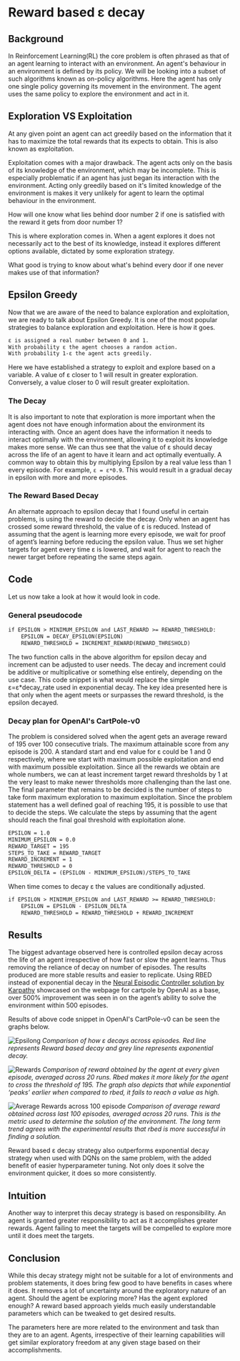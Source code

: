 # Reward based ε decay


## Background

In Reinforcement Learning(RL) the core problem is often phrased as that of an agent learning to interact with an environment.
An agent's behaviour in an environment is defined by its policy. We will be looking into a subset of such algorithms known as on-policy algorithms.
Here the agent has only one single policy governing its movement in the environment. The agent uses the same policy to explore the environment and act in it.



## Exploration VS Exploitation

At any given point an agent can act greedily based on the information that it has to maximize the total rewards that its expects to obtain. This is also known as exploitation.

Exploitation comes with a major drawback. The agent acts only on the basis of its knowledge of the environment, which may be incomplete. This is especially problematic if an agent has just began its interaction with the environment. Acting only greedily based on it's limited knowledge of the environment is makes it very unlikely for agent to learn the optimal behaviour in the environment.

How will one know what lies behind door number 2 if one is satisfied with the reward it gets from door number 1?

This is where exploration comes in. When a agent explores it does not necessarily act to the best of its knowledge, instead it explores different options available, dictated by some exploration strategy.

What good is trying to know about what's behind every door if one never makes use of that information?

## Epsilon Greedy

Now that we are aware of the need to balance exploration and exploitation, we are ready to talk about Epsilon Greedy.
It is one of the most popular strategies to balance exploration and exploitation. Here is how it goes.

```markdown
ε is assigned a real number between 0 and 1.
With probability ε the agent chooses a random action.
With probability 1-ε the agent acts greedily.
```

Here we have established a strategy to exploit and explore based on a variable.
A value of ε closer to 1 will result in greater exploration.
Conversely, a value closer to 0 will result greater exploitation.


### The Decay

It is also important to note that exploration is more important when the agent does not have enough information about the environment its interacting with. Once an agent does have the information it needs to interact optimally with the environment, allowing it to exploit its knowledge makes more sense.
We can thus see that the value of ε should decay across the life of an agent to have it learn and act optimally eventually.
A common way to obtain this by multiplying Epsilon by a real value less than 1 every episode. For example, `ε = ε*0.9`. This would result in a gradual decay in epsilon with more and more episodes.



### The Reward Based Decay

An alternate approach to epsilon decay that I found useful in certain problems, is using the reward to decide the decay.
Only when an agent has crossed some reward threshold, the value of ε is reduced. Instead of assuming that the agent is learning more every episode, we wait for proof of agent’s learning before reducing the epsilon value. Thus we set higher targets for agent every time ε is lowered, and wait for agent to reach the newer target before repeating the same steps again.



## Code

Let us now take a look at how it would look in code.

### General pseudocode

```markdown
if EPSILON > MINIMUM_EPSILON and LAST_REWARD >= REWARD_THRESHOLD:    
    EPSILON = DECAY_EPSILON(EPSILON)    
    REWARD_THRESHOLD = INCREMENT_REWARD(REWARD_THRESHOLD)
```

The two function calls in the above algorithm for epsilon decay and increment can be adjusted to user needs. The decay and increment could be additive or multiplicative or something else entirely, depending on the use case.  This code snippet is what would replace the simple ε=ε*decay_rate used in exponential decay. The key idea presented here is that only when the agent meets or surpasses the reward threshold, is the epsilon decayed.

### Decay plan for OpenAI's CartPole-v0

The problem is considered solved when the agent gets an average reward of 195 over 100 consecutive trials.
The maximum attainable score from any episode is 200. A standard start and end value for ε could be 1 and 0 respectively, where we start with maximum possible exploitation and end with maximum possible exploitation. Since all the rewards we obtain are whole numbers, we can at least increment target reward thresholds by 1 at the very least to make newer thresholds more challenging than the last one. The final parameter that remains to be decided is the number of steps to take form maximum exploration to maximum exploitation. Since the problem statement has a well defined goal of reaching 195, it is possible to use that to decide the steps. We calculate the steps by assuming that the agent should reach the final goal threshold with exploitation alone.


```markdown
EPSILON = 1.0
MINIMUM_EPSILON = 0.0
REWARD_TARGET = 195
STEPS_TO_TAKE = REWARD_TARGET
REWARD_INCREMENT = 1
REWARD_THRESHOLD = 0
EPSILON_DELTA = (EPSILON - MINIMUM_EPSILON)/STEPS_TO_TAKE
```

When time comes to decay ε the values are conditionally adjusted.

```markdown
if EPSILON > MINIMUM_EPSILON and LAST_REWARD >= REWARD_THRESHOLD:    
    EPSILON = EPSILON - EPSILON_DELTA    
    REWARD_THRESHOLD = REWARD_THRESHOLD + REWARD_INCREMENT

```


## Results

The biggest advantage observed here is controlled epsilon decay across the life of an agent irrespective of how fast or slow the agent learns. Thus removing the reliance of decay on number of episodes. The results produced are more stable results and easier to replicate.
Using RBED instead of exponential decay in the [Neural Episodic Controller solution by Karpathy](https://gym.openai.com/evaluations/eval_lEi8I8v2QLqEgzBxcvRIaA/ "OpenAI's solution page") showcased on the webpage for cartpole by OpenAI as a base, over 500% improvement was seen in on the agent’s ability to solve the environment within 500 episodes.

Results of above code snippet in OpenAI's CartPole-v0 can be seen the graphs below.

![Epsilong](graphs/edecay_graphs/RvE.png)
_Comparison of how ε decays across episodes. Red line represents Reward based decay and grey line represents exponential decay._

![Rewards](graphs/RunGraphs/ep_val.png)
_Comparison of reward obtained by the agent at every given episode, averaged across 20 runs. Rbed makes it more likely for the agent to cross the threshold of 195. The graph also depicts that while exponential ‘peaks’ earlier when compared to rbed, it fails to reach a value as high._

![Average Rewards across 100 episode](graphs/RunGraphs/avg_val.png)
_Comparison of average reward obtained across last 100 episodes, averaged across 20 runs. This is the metric used to determine the solution of the environment. The long term trend agrees with the experimental results that rbed is more successful in finding a solution._

Reward based ε decay strategy also outperforms exponential decay strategy when used with DQNs on the same problem, with the added benefit of easier hyperparameter tuning. Not only does it solve the environment quicker, it does so more consistently.

## Intuition

Another way to interpret this decay strategy is based on responsibility. An agent is granted greater responsibility to act as it accomplishes greater rewards. Agent failing to meet the targets will be compelled to explore more until it does meet the targets.



## Conclusion

While this decay strategy might not be suitable for a lot of environments and problem statements, it does bring few good to have benefits in cases where it does.
It removes a lot of uncertainty around the exploratory nature of an agent.
Should the agent be exploring more? Has the agent explored enough?
A reward based approach yields much easily understandable parameters which can be tweaked to get desired results.

The parameters here are more related to the environment and task than they are to an agent.
Agents, irrespective of their learning capabilities will get similar exploratory freedom at any given stage based on their accomplishments.
